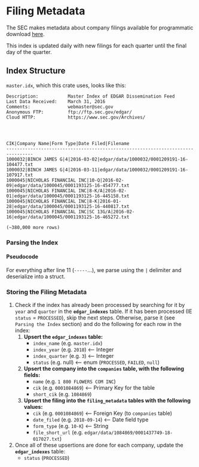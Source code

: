 # Filing Metadata
The SEC makes metadata about company filings available for programmatic download [here](http://www.sec.gov/Archives/edgar/full-index/).

This index is updated daily with new filings for each quarter until the final day of the quarter.

## Index Structure
`master.idx`, which this crate uses, looks like this:
```
Description:           Master Index of EDGAR Dissemination Feed
Last Data Received:    March 31, 2016
Comments:              webmaster@sec.gov
Anonymous FTP:         ftp://ftp.sec.gov/edgar/
Cloud HTTP:            https://www.sec.gov/Archives/

 
 
 
CIK|Company Name|Form Type|Date Filed|Filename
--------------------------------------------------------------------------------
1000032|BINCH JAMES G|4|2016-03-02|edgar/data/1000032/0001209191-16-104477.txt
1000032|BINCH JAMES G|4|2016-03-11|edgar/data/1000032/0001209191-16-107917.txt
1000045|NICHOLAS FINANCIAL INC|10-Q|2016-02-09|edgar/data/1000045/0001193125-16-454777.txt
1000045|NICHOLAS FINANCIAL INC|8-K/A|2016-02-01|edgar/data/1000045/0001193125-16-445158.txt
1000045|NICHOLAS FINANCIAL INC|8-K|2016-01-28|edgar/data/1000045/0001193125-16-440817.txt
1000045|NICHOLAS FINANCIAL INC|SC 13G/A|2016-02-16|edgar/data/1000045/0001193125-16-465272.txt

(~380,000 more rows)
```

### Parsing the Index
#### Pseudocode
For everything after line 11 (`-----`...), we parse using the `|` delimiter and deserialize into a struct.
### Storing the Filing Metadata
1. Check if the index has already been processed by searching for it by `year` and `quarter` in the **`edgar_indexes`** table. If it has been processed (IE `status` = `PROCESSED`), skip the next steps. Otherwise, parse it (see `Parsing the Index` section) and do the following for each row in the index:
    1. **Upsert the `edgar_indexes` table:**
        - `index_name` (e.g. `master.idx`)
        - `index_year` (e.g. `2018`) <-- Integer
        - `index_quarter` (e.g. `3`) <-- Integer
        - `status` (e.g. null) <-- enum (`PROCESSED`, `FAILED`, `null`)
    1. **Upsert the company into the `companies` table, with the following fields:**
        - `name` (e.g. `1 800 FLOWERS COM INC`)
        - `cik` (e.g. `0001084869`) <-- Primary Key for the table
        - `short_cik` (e.g. `1084869`)
    2. **Upsert the filing into the `filing_metadata` tables with the following values:**
        - `cik` (e.g. `0001084869`) <-- Foreign Key (to `companies` table)
        - `date_filed` (e.g. `2018-09-14`) <-- Date field type
        - `form_type` (e.g. `10-K`) <-- String
        - `file_short_url` (e.g. `edgar/data/1084869/0001437749-18-017027.txt`)
2. Once all of these upsertions are done for each company, update the **`edgar_indexes`** table:
    - `status` (`PROCESSED`)
